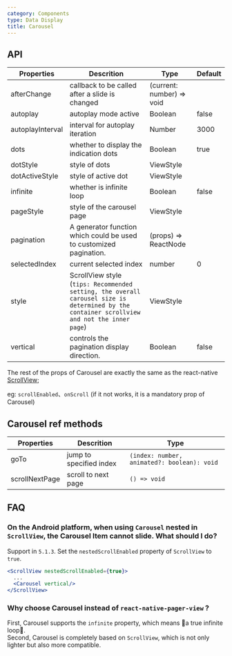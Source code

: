 ```yaml
---
category: Components
type: Data Display
title: Carousel
---
```


## API

Properties | Descrition | Type | Default
-----------|------------|------|--------
| afterChange  | callback to be called after a slide is changed | (current: number) => void | |
| autoplay | autoplay mode active | Boolean   | false |
| autoplayInterval | interval for autoplay iteration | Number | 3000 |
| dots | whether to display the indication dots | Boolean | true |
| dotStyle  | style of dots | ViewStyle | |
| dotActiveStyle  | style of active dot | ViewStyle  | |
| infinite | whether is infinite loop | Boolean   | false |
| pageStyle | style of the carousel page | ViewStyle |  |
| pagination | A generator function which could be used to customized pagination. | (props) => ReactNode  | |
| selectedIndex |  current selected index  |  number  |  0  |
| style | ScrollView style<br/>(`tips: Recommended setting, the overall carousel size is determined by the container scrollview and not the inner page`) | ViewStyle | |
| vertical | controls the pagination display direction. | Boolean   | false |

The rest of the props of Carousel are exactly the same as the react-native [ScrollView](https://reactnative.dev/docs/scrollview.html);

eg: `scrollEnabled`、`onScroll` (if it not works, it is a mandatory prop of Carousel)

## Carousel ref methods

Properties | Descrition | Type 
----|-----|------
| goTo | jump to specified index | `(index: number, animated?: boolean): void` |
| scrollNextPage | scroll to next page | `() => void` |

## FAQ

### On the Android platform, when using `Carousel` nested in `ScrollView`, the Carousel Item cannot slide. What should I do?

Support in `5.1.3`. Set the `nestedScrollEnabled` property of `ScrollView` to `true`.

```jsx
<ScrollView nestedScrollEnabled={true}>
  ...
  <Carousel vertical/>
</ScrollView>
```

### Why choose Carousel instead of `react-native-pager-view` ?

First, Carousel supports the `infinite` property, which means 🌟a true infinite loop🌟. <br/>
Second, Carousel is completely based on `ScrollView`, which is not only lighter but also more compatible.